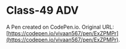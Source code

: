 # Class-49 ADV

A Pen created on CodePen.io. Original URL: [https://codepen.io/vivaan567/pen/ExZPMPr](https://codepen.io/vivaan567/pen/ExZPMPr).


